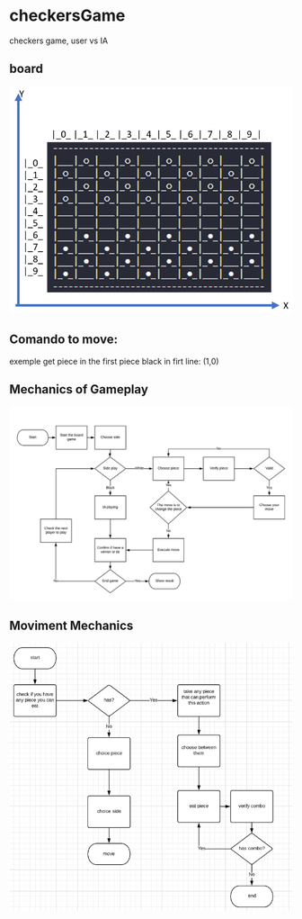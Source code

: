 # checkersGame
 checkers game, user vs IA



## board
![board](/images/board.png)

## Comando to move:
 exemple get piece in the first piece black in firt line: (1,0)



## Mechanics of Gameplay 
![board](/images/diagram.png)


## Moviment Mechanics 
![board](/images/diagram-moviment.png)
